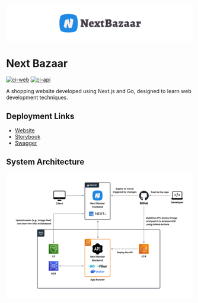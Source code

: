 <img src="assets/header.svg" />

# Next Bazaar

[![ci-web](https://github.com/ot07/next-bazaar/actions/workflows/ci-web.yml/badge.svg)](https://github.com/ot07/next-bazaar/actions/workflows/ci-web.yml)
[![ci-api](https://github.com/ot07/next-bazaar/actions/workflows/ci-api.yml/badge.svg)](https://github.com/ot07/next-bazaar/actions/workflows/ci-api.yml)

A shopping website developed using Next.js and Go, designed to learn web development techniques.

## Deployment Links

- [Website](https://next-bazaar.vercel.app/)
- [Storybook](https://main--65224f832ec3028e25f863e1.chromatic.com/)
- [Swagger](https://yeuh7wr9ys.ap-northeast-1.awsapprunner.com/swagger/index.html)

## System Architecture

<img src="assets/system-architecture.png" />
